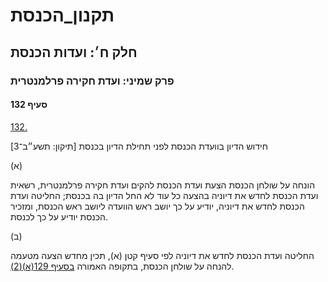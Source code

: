 # תקנון_הכנסת

## חלק ח׳: ועדות הכנסת

### פרק שמיני: ועדת חקירה פרלמנטרית

#### סעיף 132

[132.](https://he.wikisource.org/wiki/%D7%AA%D7%A7%D7%A0%D7%95%D7%9F_%D7%94%D7%9B%D7%A0%D7%A1%D7%AA#%D7%A1%D7%A2%D7%99%D7%A3_132)

חידוש הדיון בוועדת הכנסת לפני תחילת הדיון בכנסת [תיקון: תשע״ב־3]

(א)

הונחה על שולחן הכנסת הצעת ועדת הכנסת להקים ועדת חקירה פרלמנטרית, רשאית ועדת הכנסת לחדש את דיוניה בהצעה כל עוד לא החל הדיון בה בכנסת; החליטה ועדת הכנסת לחדש את דיוניה, יודיע על כך יושב ראש הוועדה ליושב ראש הכנסת, ומזכיר הכנסת יודיע על כך לכנסת.

(ב)

החליטה ועדת הכנסת לחדש את דיוניה לפי סעיף קטן (א), תכין מחדש הצעה מטעמה להנחה על שולחן הכנסת, בתקופה האמורה [בסעיף 129(א)(2)](https://he.wikisource.org/wiki/%D7%AA%D7%A7%D7%A0%D7%95%D7%9F_%D7%94%D7%9B%D7%A0%D7%A1%D7%AA#%D7%A1%D7%A2%D7%99%D7%A3_129).